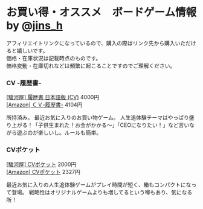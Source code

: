 # お買い得・オススメ　ボードゲーム情報 by @[jins_h](https://twitter.com/Jins_h)  
アフィリエイトリンクになっているので、購入の際はリンク先から購入いただけると嬉しいです。  
価格・在庫状況は記載時点のものです。  
価格変動・在庫切れなどは頻繁に起こることですのでご理解ください。

### CV -履歴書-
[[駿河屋] 履歴書 日本語版 (CV)](https://goo.gl/3z9TTY ) 4000円  
[[Amazon] ＣＶ-履歴書-](https://amzn.to/2N26agi ) 4104円  

所持済み。
最近お気に入りのお買い物ゲーム。
人生追体験テーマはやっぱり盛り上がる！「子供生まれた！お金がかかる～」「CEOになりたい！」など言いながら遊ぶのが楽しいし。ルールも簡単。

### CVポケット
[[駿河屋] CVポケット](https://goo.gl/nm6DC1 ) 2000円  
[[Amazon] CVポケット](https://amzn.to/2MZfX6Y ) 2327円  

最近お気に入りの人生追体験ゲームがプレイ時間が短く、箱もコンパクトになって登場。
戦略性はオリジナルゲームよりも増してるという噂もあり、気になる所！
